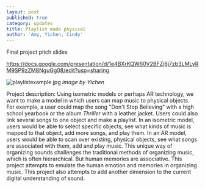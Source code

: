 ```yaml
---
layout: post
published: true
category: updates
title: Playlist made physical
author: 'Amy, Yichen, Cindy'
---
```

Final project pitch slides

https://docs.google.com/presentation/d/1e4BXrKQW60V2BFZj6j7zb3LMLyRM9SP9zZM8NguGg08/edit?usp=sharing

![playlistexample.jpg]({{site.baseurl}}/assets/playlistexample.jpg)
_image by Yichen_

Project description:
Using isometric models or perhaps AR technology, we want to make a model in which users can map music to physical objects. For example, a user could map the song "Don't Stop Believing" with a high school yearbook or the album _Thriller_ with a leather jacket. Users could also link several songs to one object and make a playlist. In an isometric 
model, users would be able to select specific objects, see what kinds of music is mapped to that object, add more songs, and play them. In an AR model, users would be able to scan over existing, physical objects, see what songs are associated with them, add and play music. This unique way of organizing sounds challenges the traditional methods of organizing music, which is often hierarchical. But human memories are associative. This project attempts to emulate the human emotion and memories in organizing music. This project also attempts to add another dimension to the current digital understanding of sound.
